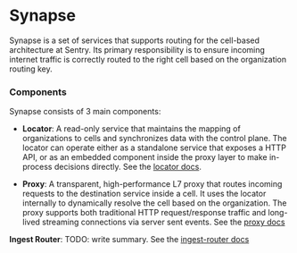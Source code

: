 # Synapse

Synapse is a set of services that supports routing for the cell-based architecture at Sentry. Its primary responsibility is to ensure incoming internet traffic is correctly routed to the right cell based on the organization routing key.



### Components

Synapse consists of 3 main components:


- **Locator**:  A read-only service that maintains the mapping of organizations to cells and synchronizes data with the control plane. The locator can operate either as a standalone service that exposes a HTTP API, or as an embedded component inside the proxy layer to make in-process decisions directly. See the [locator docs](locator/README.md).

- **Proxy**: A transparent, high-performance L7 proxy that routes incoming requests to the destination service inside a cell. It uses the locator internally to dynamically resolve the cell based on the organization. The proxy supports both traditional HTTP request/response traffic and long-lived streaming connections via server sent events. See the [proxy docs](proxy/README.md)

**Ingest Router**: TODO: write summary. See the [ingest-router docs](ingest-router/README.md)

